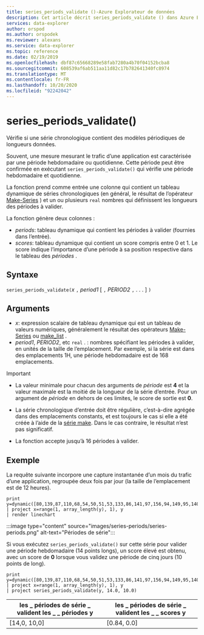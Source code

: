 ```yaml
---
title: series_periods_validate ()-Azure Explorateur de données
description: Cet article décrit series_periods_validate () dans Azure Explorateur de données.
services: data-explorer
author: orspod
ms.author: orspodek
ms.reviewer: alexans
ms.service: data-explorer
ms.topic: reference
ms.date: 02/19/2019
ms.openlocfilehash: dbf87c65668289e58fab7280a4b70f04152bcba8
ms.sourcegitcommit: 608539af6ab511aa11d82c17b782641340fc8974
ms.translationtype: MT
ms.contentlocale: fr-FR
ms.lasthandoff: 10/20/2020
ms.locfileid: "92242042"
---
```

# <a name="series_periods_validate"></a>series_periods_validate()

Vérifie si une série chronologique contient des modèles périodiques de longueurs données.  

Souvent, une mesure mesurant le trafic d’une application est caractérisée par une période hebdomadaire ou quotidienne. Cette période peut être confirmée en exécutant `series_periods_validate()` qui vérifie une période hebdomadaire et quotidienne.

La fonction prend comme entrée une colonne qui contient un tableau dynamique de séries chronologiques (en général, le résultat de l’opérateur [Make-Series](make-seriesoperator.md) ) et un ou plusieurs `real` nombres qui définissent les longueurs des périodes à valider.

La fonction génère deux colonnes :
* *periods*: tableau dynamique qui contient les périodes à valider (fournies dans l’entrée).
* *scores*: tableau dynamique qui contient un score compris entre 0 et 1. Le score indique l’importance d’une période à sa position respective dans le tableau des *périodes* .

## <a name="syntax"></a>Syntaxe

`series_periods_validate(`*x* `,` *period1* [ `,` *PERIOD2* `,` . . . ] `)`

## <a name="arguments"></a>Arguments

* *x*: expression scalaire de tableau dynamique qui est un tableau de valeurs numériques, généralement le résultat des opérateurs [Make-Series](make-seriesoperator.md) ou [make_list](makelist-aggfunction.md) .
* *period1*, *PERIOD2*, etc `real` . : nombres spécifiant les périodes à valider, en unités de la taille de l’emplacement. Par exemple, si la série est dans des emplacements 1H, une période hebdomadaire est de 168 emplacements.

> [!IMPORTANT]
> * La valeur minimale pour chacun des arguments de *période* est **4** et la valeur maximale est la moitié de la longueur de la série d’entrée. Pour un argument de *période* en dehors de ces limites, le score de sortie est **0**.
>
> * La série chronologique d’entrée doit être régulière, c’est-à-dire agrégée dans des emplacements constants, et est toujours le cas si elle a été créée à l’aide de la [série make](make-seriesoperator.md). Dans le cas contraire, le résultat n’est pas significatif.
> 
> * La fonction accepte jusqu’à 16 périodes à valider.

## <a name="example"></a>Exemple

La requête suivante incorpore une capture instantanée d’un mois du trafic d’une application, regroupée deux fois par jour (la taille de l’emplacement est de 12 heures).

<!-- csl: https://help.kusto.windows.net:443/Samples -->
```kusto
print y=dynamic([80,139,87,110,68,54,50,51,53,133,86,141,97,156,94,149,95,140,77,61,50,54,47,133,72,152,94,148,105,162,101,160,87,63,53,55,54,151,103,189,108,183,113,175,113,178,90,71,62,62,65,165,109,181,115,182,121,178,114,170])
| project x=range(1, array_length(y), 1), y  
| render linechart 
```

:::image type="content" source="images/series-periods/series-periods.png" alt-text="Périodes de série":::

Si vous exécutez `series_periods_validate()` sur cette série pour valider une période hebdomadaire (14 points longs), un score élevé est obtenu, avec un score de **0** lorsque vous validez une période de cinq jours (10 points de long).

<!-- csl: https://help.kusto.windows.net:443/Samples -->
```kusto
print y=dynamic([80,139,87,110,68,54,50,51,53,133,86,141,97,156,94,149,95,140,77,61,50,54,47,133,72,152,94,148,105,162,101,160,87,63,53,55,54,151,103,189,108,183,113,175,113,178,90,71,62,62,65,165,109,181,115,182,121,178,114,170])
| project x=range(1, array_length(y), 1), y  
| project series_periods_validate(y, 14.0, 10.0)
```

| les \_ périodes de série \_ valident les \_ \_ périodes y  | les \_ périodes de série \_ valident les \_ \_ scores y |
|-------------|-------------------|
| [14,0, 10,0] | [0.84, 0.0]  |
